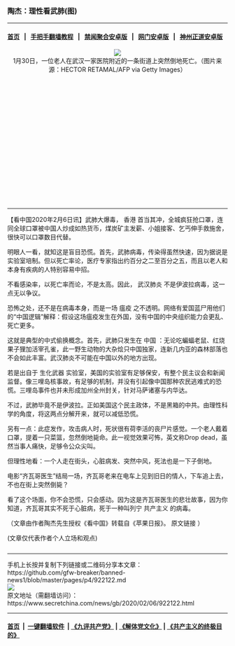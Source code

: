 ### 陶杰：理性看武肺(图)
------------------------

#### [首页](https://github.com/gfw-breaker/banned-news1/blob/master/README.md) &nbsp;&nbsp;|&nbsp;&nbsp; [手把手翻墙教程](https://github.com/gfw-breaker/guides/wiki) &nbsp;&nbsp;|&nbsp;&nbsp; [禁闻聚合安卓版](https://github.com/gfw-breaker/bn-android) &nbsp;&nbsp;|&nbsp;&nbsp; [网门安卓版](https://github.com/oGate2/oGate) &nbsp;&nbsp;|&nbsp;&nbsp; [神州正道安卓版](https://github.com/SzzdOgate/update) 



<div class="article_right" style="fone-color:#000">
 <p style="text-align:center">
  <img src="https://img3.secretchina.com/pic/2020/1-31/p2616531a985657381-ss.jpg"/>
  <br>
   1月30日，一位老人在武汉一家医院附近的一条街道上突然倒地死亡。（图片来源：HECTOR RETAMAL/AFP via Getty Images）
   <span id="hideid" name="hideid" style="color:red;display:none;">
    <span href="https://www.secretchina.com">
    </span>
   </span>
  </br>
 </p>
 <div id="txt-mid1-t21-2017">
  <ins class="adsbygoogle" data-ad-client="ca-pub-1276641434651360" data-ad-slot="2451032099" style="display:inline-block;width:336px;height:280px">
  </ins>
  

---


  </div>
 </div>
 <p>
  【看中国2020年2月6日讯】武肺大爆毒，
  <span href="https://www.secretchina.com/news/gb/tag/香港" target="_blank">
   香港
  </span>
  首当其冲，全城疯狂抢口罩，连同全球口罩被中国人炒成如热货币，煤炭矿主发薪、小姐接客、乞丐伸手救施舍，很快可以口罩数目代替。
  <span id="hideid" name="hideid" style="color:red;display:none;">
   <span href="https://www.secretchina.com">
   </span>
  </span>
 </p>
 <p>
  明眼人一看，就知这是盲目恐慌。首先，武肺病毒，传染得虽然快速，因为据说是实验室培制。但以死亡率论，医疗专家指出约百分之二至百分之五，而且以老人和本身有疾病的人特别容易中招。
 </p>
 <p>
  不看感染率，以死亡率而论，不是太高。因此，
  <span href="https://www.secretchina.com/news/gb/tag/武汉肺炎" target="_blank">
   武汉肺炎
  </span>
  不是伊波拉病毒，这一点无以争议。
 </p>
 <p>
  恐怖之处，还不是在病毒本身，而是一场
  <span href="https://www.secretchina.com/news/gb/tag/瘟疫" target="_blank">
   瘟疫
  </span>
  之不透明。网络有爱国蓝尸用他们的“中国逻辑”解释：假设这场瘟疫发生在外国，没有中国的中央组织能力会更乱、死亡更多。
 </p>
 <p>
  这就是典型的中式偷换概念。首先，武肺只发生在
  <span href="https://www.secretchina.com" target="_blank">
   中国
  </span>
  ：无论吃蝙蝠老鼠、红烧果子狸加活宰孔雀，此一野生动物的大杂烩只中国独家，连新几内亚的森林部落也不会如此丰富。武汉肺炎不可能在中国以外的地方出现。
 </p>
 <p>
  若是出自于
  <span href="https://www.secretchina.com/news/gb/tag/生化武器" target="_blank">
   生化武器
  </span>
  实验室，美国的实验室有足够保安，有整个民主议会和新闻监督。像三哩岛核事故，有足够的机制，并没有引起像中国那种农民逃难式的恐慌。三哩岛事件也并未形成加州全州封关，针对马萨诸塞与内华达。
 </p>
 <p>
  不过，武肺毕竟不是伊波拉。正如美国这个民主政体，不是黑箱的中共。由理性科学的角度，将这两点分解开来，就可以减低恐慌。
 </p>
 <p>
  另有一点：此症发作，攻击病人时，死状很有荷李活的丧尸片感觉。一个老人戴着口罩，提着一只菜篮，忽然倒地毙命。此一视觉效果可怖，英文称Drop dead，虽然当事人痛快，足够令公众尖叫。
 </p>
 <p>
  但理性地看：一个人走在街头，心脏病发、突然中风，死法也是一下子倒地。
 </p>
 <p>
  电影“齐瓦哥医生”结局一场，齐瓦哥老来在电车上见到旧日的情人，下车追上去，不也在街上突然倒毙？
 </p>
 <p>
  看了这个场面，你不会恐慌，只会感动。因为这是齐瓦哥医生的悲壮故事，因为你知道，齐瓦哥其实不死于心脏病，死于一种叫列宁
  <span href="https://www.secretchina.com/news/gb/tag/共产主义" target="_blank">
   共产主义
  </span>
  的病毒。
 </p>
 <p>
  （文章由作者陶杰先生授权《看中国》转载自《苹果日报》。
  <span href="https://hk.lifestyle.appledaily.com/lifestyle/columnist/%E9%99%B6%E5%82%91/daily/article/20200203/20855004/">
   原文链接
  </span>
  ）
 </p>
 (文章仅代表作者个人立场和观点)
 <center>
  <div>
   <div id="txt-mid2-t22-2017" style="display: block;  max-height: 351px;  overflow: hidden;">
    <div id="SC-21xxx">
    </div>
    <ins class="adsbygoogle" data-ad-client="ca-pub-1276641434651360" data-ad-format="auto" data-ad-slot="4301710469" data-full-width-responsive="true" style="display:block">
    </ins>
   </div>
  </div>
 </center>
 <div style="padding-top:12px;">
 </div>
</div>

<hr/>
手机上长按并复制下列链接或二维码分享本文章：<br/>
https://github.com/gfw-breaker/banned-news1/blob/master/pages/p4/922122.md <br/>
<a href='https://github.com/gfw-breaker/banned-news1/blob/master/pages/p4/922122.md'><img src='https://github.com/gfw-breaker/banned-news1/blob/master/pages/p4/922122.md.png'/></a> <br/>
原文地址（需翻墙访问）：https://www.secretchina.com/news/gb/2020/02/06/922122.html


------------------------
#### [首页](https://github.com/gfw-breaker/banned-news1/blob/master/README.md) &nbsp;|&nbsp; [一键翻墙软件](https://github.com/gfw-breaker/nogfw/blob/master/README.md) &nbsp;| [《九评共产党》](https://github.com/gfw-breaker/9ping.md/blob/master/README.md#九评之一评共产党是什么) | [《解体党文化》](https://github.com/gfw-breaker/jtdwh.md/blob/master/README.md) | [《共产主义的终极目的》](https://github.com/gfw-breaker/gczydzjmd.md/blob/master/README.md)


<img src='http://gfw-breaker.win/banned-news/pages/p4/922122.md' width='0px' height='0px'/>